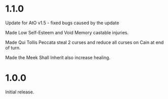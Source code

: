 # 1.1.0

Update for AtO v1.5 - fixed bugs caused by the update

Made Low Self-Esteem and Void Memory castable injuries.

Made Qui Tollis Peccata steal 2 curses and reduce all curses on Cain at end of turn.

Made the Meek Shall Inherit also increase healing.

# 1.0.0

Initial release.
